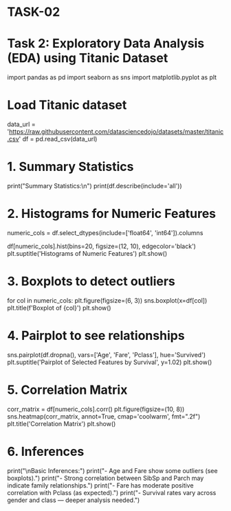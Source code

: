 # TASK-02
# Task 2: Exploratory Data Analysis (EDA) using Titanic Dataset

import pandas as pd
import seaborn as sns
import matplotlib.pyplot as plt

# Load Titanic dataset
data_url = 'https://raw.githubusercontent.com/datasciencedojo/datasets/master/titanic.csv'
df = pd.read_csv(data_url)

# 1. Summary Statistics
print("Summary Statistics:\n")
print(df.describe(include='all'))

# 2. Histograms for Numeric Features
numeric_cols = df.select_dtypes(include=['float64', 'int64']).columns

df[numeric_cols].hist(bins=20, figsize=(12, 10), edgecolor='black')
plt.suptitle('Histograms of Numeric Features')
plt.show()

# 3. Boxplots to detect outliers
for col in numeric_cols:
    plt.figure(figsize=(6, 3))
    sns.boxplot(x=df[col])
    plt.title(f'Boxplot of {col}')
    plt.show()

# 4. Pairplot to see relationships
sns.pairplot(df.dropna(), vars=['Age', 'Fare', 'Pclass'], hue='Survived')
plt.suptitle('Pairplot of Selected Features by Survival', y=1.02)
plt.show()

# 5. Correlation Matrix
corr_matrix = df[numeric_cols].corr()
plt.figure(figsize=(10, 8))
sns.heatmap(corr_matrix, annot=True, cmap='coolwarm', fmt=".2f")
plt.title('Correlation Matrix')
plt.show()

# 6. Inferences
print("\nBasic Inferences:")
print("- Age and Fare show some outliers (see boxplots).")
print("- Strong correlation between SibSp and Parch may indicate family relationships.")
print("- Fare has moderate positive correlation with Pclass (as expected).")
print("- Survival rates vary across gender and class — deeper analysis needed.")
